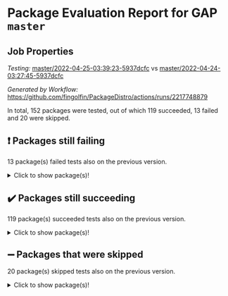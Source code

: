 # Package Evaluation Report for GAP `master`

## Job Properties

*Testing:* [master/2022-04-25-03:39:23-5937dcfc](https://github.com/fingolfin/PackageDistro/blob/data/reports/master/2022-04-25-03:39:23-5937dcfc) vs [master/2022-04-24-03:27:45-5937dcfc](https://github.com/fingolfin/PackageDistro/blob/data/reports/master/2022-04-24-03:27:45-5937dcfc)

*Generated by Workflow:* https://github.com/fingolfin/PackageDistro/actions/runs/2217748879

In total, 152 packages were tested, out of which 119 succeeded, 13 failed and 20 were skipped.

## :exclamation: Packages still failing

13 package(s) failed tests also on the previous version.
<details><summary>Click to show package(s)!</summary>

- fining 1.4.1 [(failure)](https://github.com/fingolfin/PackageDistro/runs/6151213312?check_suite_focus=true)
- francy 1.2.4 [(failure)](https://github.com/fingolfin/PackageDistro/runs/6151213476?check_suite_focus=true)
- hap 1.39 [(failure)](https://github.com/fingolfin/PackageDistro/runs/6151213884?check_suite_focus=true)
- normalizinterface 1.3.2 [(failure)](https://github.com/fingolfin/PackageDistro/runs/6151215495?check_suite_focus=true)
- packagemanager 1.2 [(failure)](https://github.com/fingolfin/PackageDistro/runs/6151215756?check_suite_focus=true)
- rcwa 4.6.4 [(failure)](https://github.com/fingolfin/PackageDistro/runs/6151216210?check_suite_focus=true)
- recog 1.3.2 [(failure)](https://github.com/fingolfin/PackageDistro/runs/6151216299?check_suite_focus=true)
- semigroups 4.0.0 [(failure)](https://github.com/fingolfin/PackageDistro/runs/6151216508?check_suite_focus=true)
- transgrp 3.6.1 [(failure)](https://github.com/fingolfin/PackageDistro/runs/6151217109?check_suite_focus=true)
- ugaly 4.0.2 [(failure)](https://github.com/fingolfin/PackageDistro/runs/6151217152?check_suite_focus=true)
- unitlib 4.0.0 [(failure)](https://github.com/fingolfin/PackageDistro/runs/6151217224?check_suite_focus=true)
- wedderga 4.10.1 [(failure)](https://github.com/fingolfin/PackageDistro/runs/6151217379?check_suite_focus=true)
- yangbaxter 0.9.0 [(failure)](https://github.com/fingolfin/PackageDistro/runs/6151217481?check_suite_focus=true)
</details>

## :heavy_check_mark: Packages still succeeding

119 package(s) succeeded tests also on the previous version.
<details><summary>Click to show package(s)!</summary>

- ace 5.4 [(success)](https://github.com/fingolfin/PackageDistro/runs/6151211970?check_suite_focus=true)
- aclib 1.3.2 [(success)](https://github.com/fingolfin/PackageDistro/runs/6151212052?check_suite_focus=true)
- agt 0.2 [(success)](https://github.com/fingolfin/PackageDistro/runs/6151212114?check_suite_focus=true)
- alnuth 3.2.1 [(success)](https://github.com/fingolfin/PackageDistro/runs/6151212159?check_suite_focus=true)
- anupq 3.2.6 [(success)](https://github.com/fingolfin/PackageDistro/runs/6151212193?check_suite_focus=true)
- atlasrep 2.1.2 [(success)](https://github.com/fingolfin/PackageDistro/runs/6151212233?check_suite_focus=true)
- autodoc 2022.03.10 [(success)](https://github.com/fingolfin/PackageDistro/runs/6151212263?check_suite_focus=true)
- automata 1.15 [(success)](https://github.com/fingolfin/PackageDistro/runs/6151212296?check_suite_focus=true)
- automgrp 1.3.2 [(success)](https://github.com/fingolfin/PackageDistro/runs/6151212344?check_suite_focus=true)
- autpgrp 1.10.2 [(success)](https://github.com/fingolfin/PackageDistro/runs/6151212386?check_suite_focus=true)
- cap 2022.04-02 [(success)](https://github.com/fingolfin/PackageDistro/runs/6151212415?check_suite_focus=true)
- caratinterface 2.3.3 [(success)](https://github.com/fingolfin/PackageDistro/runs/6151212457?check_suite_focus=true)
- cddinterface 2020.06.24 [(success)](https://github.com/fingolfin/PackageDistro/runs/6151212513?check_suite_focus=true)
- circle 1.6.4 [(success)](https://github.com/fingolfin/PackageDistro/runs/6151212558?check_suite_focus=true)
- cohomolo 1.6.10 [(success)](https://github.com/fingolfin/PackageDistro/runs/6151212591?check_suite_focus=true)
- congruence 1.2.3 [(success)](https://github.com/fingolfin/PackageDistro/runs/6151212667?check_suite_focus=true)
- corelg 1.56 [(success)](https://github.com/fingolfin/PackageDistro/runs/6151212700?check_suite_focus=true)
- crime 1.6 [(success)](https://github.com/fingolfin/PackageDistro/runs/6151212735?check_suite_focus=true)
- crisp 1.4.5 [(success)](https://github.com/fingolfin/PackageDistro/runs/6151212768?check_suite_focus=true)
- crypting 0.10 [(success)](https://github.com/fingolfin/PackageDistro/runs/6151212805?check_suite_focus=true)
- cryst 4.1.24 [(success)](https://github.com/fingolfin/PackageDistro/runs/6151212847?check_suite_focus=true)
- crystcat 1.1.9 [(success)](https://github.com/fingolfin/PackageDistro/runs/6151212869?check_suite_focus=true)
- ctbllib 1.3.3 [(success)](https://github.com/fingolfin/PackageDistro/runs/6151212912?check_suite_focus=true)
- cubefree 1.19 [(success)](https://github.com/fingolfin/PackageDistro/runs/6151212945?check_suite_focus=true)
- curlinterface 2.2.2 [(success)](https://github.com/fingolfin/PackageDistro/runs/6151212979?check_suite_focus=true)
- cvec 2.7.5 [(success)](https://github.com/fingolfin/PackageDistro/runs/6151213007?check_suite_focus=true)
- datastructures 0.2.7 [(success)](https://github.com/fingolfin/PackageDistro/runs/6151213038?check_suite_focus=true)
- deepthought 1.0.5 [(success)](https://github.com/fingolfin/PackageDistro/runs/6151213072?check_suite_focus=true)
- design 1.7 [(success)](https://github.com/fingolfin/PackageDistro/runs/6151213104?check_suite_focus=true)
- difsets 2.3.1 [(success)](https://github.com/fingolfin/PackageDistro/runs/6151213132?check_suite_focus=true)
- digraphs 1.5.2 [(success)](https://github.com/fingolfin/PackageDistro/runs/6151213159?check_suite_focus=true)
- edim 1.3.5 [(success)](https://github.com/fingolfin/PackageDistro/runs/6151213180?check_suite_focus=true)
- example 4.3.0 [(success)](https://github.com/fingolfin/PackageDistro/runs/6151213206?check_suite_focus=true)
- factint 1.6.3 [(success)](https://github.com/fingolfin/PackageDistro/runs/6151213233?check_suite_focus=true)
- ferret 1.0.7 [(success)](https://github.com/fingolfin/PackageDistro/runs/6151213258?check_suite_focus=true)
- fga 1.4.0 [(success)](https://github.com/fingolfin/PackageDistro/runs/6151213285?check_suite_focus=true)
- float 1.0.3 [(success)](https://github.com/fingolfin/PackageDistro/runs/6151213336?check_suite_focus=true)
- format 1.4.3 [(success)](https://github.com/fingolfin/PackageDistro/runs/6151213374?check_suite_focus=true)
- forms 1.2.7 [(success)](https://github.com/fingolfin/PackageDistro/runs/6151213397?check_suite_focus=true)
- fplsa 1.2.5 [(success)](https://github.com/fingolfin/PackageDistro/runs/6151213416?check_suite_focus=true)
- fr 2.4.8 [(success)](https://github.com/fingolfin/PackageDistro/runs/6151213443?check_suite_focus=true)
- fwtree 1.3 [(success)](https://github.com/fingolfin/PackageDistro/runs/6151213504?check_suite_focus=true)
- gbnp 1.0.5 [(success)](https://github.com/fingolfin/PackageDistro/runs/6151213537?check_suite_focus=true)
- generalizedmorphismsforcap 2022.03-03 [(success)](https://github.com/fingolfin/PackageDistro/runs/6151213565?check_suite_focus=true)
- genss 1.6.6 [(success)](https://github.com/fingolfin/PackageDistro/runs/6151213590?check_suite_focus=true)
- gradedringforhomalg 2022.03-01 [(success)](https://github.com/fingolfin/PackageDistro/runs/6151213612?check_suite_focus=true)
- grape 4.8.5 [(success)](https://github.com/fingolfin/PackageDistro/runs/6151213638?check_suite_focus=true)
- groupoids 1.69 [(success)](https://github.com/fingolfin/PackageDistro/runs/6151213672?check_suite_focus=true)
- grpconst 2.6.2 [(success)](https://github.com/fingolfin/PackageDistro/runs/6151213699?check_suite_focus=true)
- guarana 0.96.3 [(success)](https://github.com/fingolfin/PackageDistro/runs/6151213732?check_suite_focus=true)
- guava 3.15 [(success)](https://github.com/fingolfin/PackageDistro/runs/6151213810?check_suite_focus=true)
- hapcryst 0.1.14 [(success)](https://github.com/fingolfin/PackageDistro/runs/6151213947?check_suite_focus=true)
- hecke 1.5.3 [(success)](https://github.com/fingolfin/PackageDistro/runs/6151214007?check_suite_focus=true)
- help 3.5 [(success)](https://github.com/fingolfin/PackageDistro/runs/6151214084?check_suite_focus=true)
- idrel 2.43 [(success)](https://github.com/fingolfin/PackageDistro/runs/6151214170?check_suite_focus=true)
- images 1.3.1 [(success)](https://github.com/fingolfin/PackageDistro/runs/6151214255?check_suite_focus=true)
- intpic 0.2.4 [(success)](https://github.com/fingolfin/PackageDistro/runs/6151214329?check_suite_focus=true)
- io 4.7.2 [(success)](https://github.com/fingolfin/PackageDistro/runs/6151214385?check_suite_focus=true)
- irredsol 1.4.3 [(success)](https://github.com/fingolfin/PackageDistro/runs/6151214424?check_suite_focus=true)
- json 2.1.0 [(success)](https://github.com/fingolfin/PackageDistro/runs/6151214461?check_suite_focus=true)
- jupyterkernel 1.4.1 [(success)](https://github.com/fingolfin/PackageDistro/runs/6151214509?check_suite_focus=true)
- jupyterviz 1.5.1 [(success)](https://github.com/fingolfin/PackageDistro/runs/6151214546?check_suite_focus=true)
- kan 1.34 [(success)](https://github.com/fingolfin/PackageDistro/runs/6151214586?check_suite_focus=true)
- kbmag 1.5.9 [(success)](https://github.com/fingolfin/PackageDistro/runs/6151214627?check_suite_focus=true)
- laguna 3.9.4 [(success)](https://github.com/fingolfin/PackageDistro/runs/6151214653?check_suite_focus=true)
- liealgdb 2.2.1 [(success)](https://github.com/fingolfin/PackageDistro/runs/6151214690?check_suite_focus=true)
- liepring 2.6 [(success)](https://github.com/fingolfin/PackageDistro/runs/6151214742?check_suite_focus=true)
- liering 2.4.2 [(success)](https://github.com/fingolfin/PackageDistro/runs/6151214802?check_suite_focus=true)
- linearalgebraforcap 2022.04-02 [(success)](https://github.com/fingolfin/PackageDistro/runs/6151214846?check_suite_focus=true)
- loops 3.4.1 [(success)](https://github.com/fingolfin/PackageDistro/runs/6151214915?check_suite_focus=true)
- lpres 1.0.3 [(success)](https://github.com/fingolfin/PackageDistro/runs/6151214970?check_suite_focus=true)
- majoranaalgebras 1.4 [(success)](https://github.com/fingolfin/PackageDistro/runs/6151215021?check_suite_focus=true)
- mapclass 1.4.5 [(success)](https://github.com/fingolfin/PackageDistro/runs/6151215075?check_suite_focus=true)
- matgrp 0.64 [(success)](https://github.com/fingolfin/PackageDistro/runs/6151215141?check_suite_focus=true)
- modisom 2.5.1 [(success)](https://github.com/fingolfin/PackageDistro/runs/6151215196?check_suite_focus=true)
- modulepresentationsforcap 2022.03-02 [(success)](https://github.com/fingolfin/PackageDistro/runs/6151215254?check_suite_focus=true)
- monoidalcategories 2022.04-03 [(success)](https://github.com/fingolfin/PackageDistro/runs/6151215294?check_suite_focus=true)
- nconvex 2020.11-04 [(success)](https://github.com/fingolfin/PackageDistro/runs/6151215344?check_suite_focus=true)
- nilmat 1.4.1 [(success)](https://github.com/fingolfin/PackageDistro/runs/6151215393?check_suite_focus=true)
- nock 1.5 [(success)](https://github.com/fingolfin/PackageDistro/runs/6151215439?check_suite_focus=true)
- nq 2.5.8 [(success)](https://github.com/fingolfin/PackageDistro/runs/6151215547?check_suite_focus=true)
- numericalsgps 1.3.0 [(success)](https://github.com/fingolfin/PackageDistro/runs/6151215593?check_suite_focus=true)
- openmath 11.5.0 [(success)](https://github.com/fingolfin/PackageDistro/runs/6151215647?check_suite_focus=true)
- orb 4.8.4 [(success)](https://github.com/fingolfin/PackageDistro/runs/6151215697?check_suite_focus=true)
- patternclass 2.4.2 [(success)](https://github.com/fingolfin/PackageDistro/runs/6151215810?check_suite_focus=true)
- permut 2.0.4 [(success)](https://github.com/fingolfin/PackageDistro/runs/6151215839?check_suite_focus=true)
- polenta 1.3.10 [(success)](https://github.com/fingolfin/PackageDistro/runs/6151215888?check_suite_focus=true)
- polymaking 0.8.6 [(success)](https://github.com/fingolfin/PackageDistro/runs/6151215949?check_suite_focus=true)
- primgrp 3.4.1 [(success)](https://github.com/fingolfin/PackageDistro/runs/6151215995?check_suite_focus=true)
- profiling 2.5.0 [(success)](https://github.com/fingolfin/PackageDistro/runs/6151216035?check_suite_focus=true)
- qpa 1.33 [(success)](https://github.com/fingolfin/PackageDistro/runs/6151216069?check_suite_focus=true)
- quagroup 1.8.3 [(success)](https://github.com/fingolfin/PackageDistro/runs/6151216124?check_suite_focus=true)
- radiroot 2.9 [(success)](https://github.com/fingolfin/PackageDistro/runs/6151216171?check_suite_focus=true)
- rds 1.8 [(success)](https://github.com/fingolfin/PackageDistro/runs/6151216241?check_suite_focus=true)
- repndecomp 1.2.1 [(success)](https://github.com/fingolfin/PackageDistro/runs/6151216344?check_suite_focus=true)
- repsn 3.1.0 [(success)](https://github.com/fingolfin/PackageDistro/runs/6151216385?check_suite_focus=true)
- resclasses 4.7.2 [(success)](https://github.com/fingolfin/PackageDistro/runs/6151216431?check_suite_focus=true)
- scscp 2.3.1 [(success)](https://github.com/fingolfin/PackageDistro/runs/6151216471?check_suite_focus=true)
- sglppow 2.2 [(success)](https://github.com/fingolfin/PackageDistro/runs/6151216545?check_suite_focus=true)
- sgpviz 0.999.5 [(success)](https://github.com/fingolfin/PackageDistro/runs/6151216592?check_suite_focus=true)
- simpcomp 2.1.14 [(success)](https://github.com/fingolfin/PackageDistro/runs/6151216644?check_suite_focus=true)
- singular 2020.12.18 [(success)](https://github.com/fingolfin/PackageDistro/runs/6151216677?check_suite_focus=true)
- sla 1.5.3 [(success)](https://github.com/fingolfin/PackageDistro/runs/6151216717?check_suite_focus=true)
- smallgrp 1.5 [(success)](https://github.com/fingolfin/PackageDistro/runs/6151216753?check_suite_focus=true)
- smallsemi 0.6.13 [(success)](https://github.com/fingolfin/PackageDistro/runs/6151216784?check_suite_focus=true)
- sonata 2.9.4 [(success)](https://github.com/fingolfin/PackageDistro/runs/6151216833?check_suite_focus=true)
- sophus 1.25 [(success)](https://github.com/fingolfin/PackageDistro/runs/6151216890?check_suite_focus=true)
- spinsym 1.5.2 [(success)](https://github.com/fingolfin/PackageDistro/runs/6151216922?check_suite_focus=true)
- symbcompcc 1.3.2 [(success)](https://github.com/fingolfin/PackageDistro/runs/6151216956?check_suite_focus=true)
- thelma 1.3 [(success)](https://github.com/fingolfin/PackageDistro/runs/6151216991?check_suite_focus=true)
- tomlib 1.2.9 [(success)](https://github.com/fingolfin/PackageDistro/runs/6151217027?check_suite_focus=true)
- toric 1.9.5 [(success)](https://github.com/fingolfin/PackageDistro/runs/6151217062?check_suite_focus=true)
- unipot 1.5 [(success)](https://github.com/fingolfin/PackageDistro/runs/6151217197?check_suite_focus=true)
- utils 0.72 [(success)](https://github.com/fingolfin/PackageDistro/runs/6151217265?check_suite_focus=true)
- uuid 0.7 [(success)](https://github.com/fingolfin/PackageDistro/runs/6151217306?check_suite_focus=true)
- walrus 0.9991 [(success)](https://github.com/fingolfin/PackageDistro/runs/6151217347?check_suite_focus=true)
- xmod 2.86 [(success)](https://github.com/fingolfin/PackageDistro/runs/6151217427?check_suite_focus=true)
- xmodalg 1.18 [(success)](https://github.com/fingolfin/PackageDistro/runs/6151217459?check_suite_focus=true)
- zeromqinterface 0.13 [(success)](https://github.com/fingolfin/PackageDistro/runs/6151217505?check_suite_focus=true)
</details>

## :heavy_minus_sign: Packages that were skipped

20 package(s) skipped tests also on the previous version.
<details><summary>Click to show package(s)!</summary>

- 4ti2interface 2022.03-01 [(skipped)](https://github.com/fingolfin/PackageDistro/runs/6151169066?check_suite_focus=true)
- browse 1.8.14 [(skipped)](https://github.com/fingolfin/PackageDistro/runs/6151169066?check_suite_focus=true)
- examplesforhomalg 2022.03-01 [(skipped)](https://github.com/fingolfin/PackageDistro/runs/6151169066?check_suite_focus=true)
- gapdoc 1.6.5 [(skipped)](https://github.com/fingolfin/PackageDistro/runs/6151169066?check_suite_focus=true)
- gauss 2022.03-01 [(skipped)](https://github.com/fingolfin/PackageDistro/runs/6151169066?check_suite_focus=true)
- gaussforhomalg 2022.03-01 [(skipped)](https://github.com/fingolfin/PackageDistro/runs/6151169066?check_suite_focus=true)
- gradedmodules 2022.03-01 [(skipped)](https://github.com/fingolfin/PackageDistro/runs/6151169066?check_suite_focus=true)
- homalg 2022.03-01 [(skipped)](https://github.com/fingolfin/PackageDistro/runs/6151169066?check_suite_focus=true)
- homalgtocas 2022.03-01 [(skipped)](https://github.com/fingolfin/PackageDistro/runs/6151169066?check_suite_focus=true)
- io_forhomalg 2022.03-01 [(skipped)](https://github.com/fingolfin/PackageDistro/runs/6151169066?check_suite_focus=true)
- itc 1.5.1 [(skipped)](https://github.com/fingolfin/PackageDistro/runs/6151169066?check_suite_focus=true)
- localizeringforhomalg 2022.03-01 [(skipped)](https://github.com/fingolfin/PackageDistro/runs/6151169066?check_suite_focus=true)
- matricesforhomalg 2022.04-01 [(skipped)](https://github.com/fingolfin/PackageDistro/runs/6151169066?check_suite_focus=true)
- modules 2022.03-01 [(skipped)](https://github.com/fingolfin/PackageDistro/runs/6151169066?check_suite_focus=true)
- polycyclic 2.16 [(skipped)](https://github.com/fingolfin/PackageDistro/runs/6151169066?check_suite_focus=true)
- ringsforhomalg 2022.04-01 [(skipped)](https://github.com/fingolfin/PackageDistro/runs/6151169066?check_suite_focus=true)
- sco 2022.03-01 [(skipped)](https://github.com/fingolfin/PackageDistro/runs/6151169066?check_suite_focus=true)
- toolsforhomalg 2022.04-01 [(skipped)](https://github.com/fingolfin/PackageDistro/runs/6151169066?check_suite_focus=true)
- toricvarieties 2022.03.23 [(skipped)](https://github.com/fingolfin/PackageDistro/runs/6151169066?check_suite_focus=true)
- xgap 4.31 [(skipped)](https://github.com/fingolfin/PackageDistro/runs/6151169066?check_suite_focus=true)
</details>

